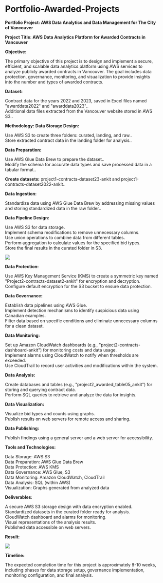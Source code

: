 # Portfolio-Awarded-Projects

**Portfolio Project: AWS Data Analytics and Data Management for The City of Vancouver**

**Project Title: AWS Data Analytics Platform for Awarded Contracts in Vancouver** 

**Objective:**

The primary objective of this project is to design and implement a secure, efficient, and scalable data analytics platform using AWS services to analyze publicly awarded contracts in Vancouver. The goal includes data protection, governance, monitoring, and visualization to provide insights into the number and types of awarded contracts.<br>

**Dataset:**

Contract data for the years 2022 and 2023, saved in Excel files named "awarddata2022" and "awarddata2023"..<br>
Additional data files extracted from the Vancouver website stored in AWS S3..<br>

**Methodology:**
**Data Storage Design:**

Use AWS S3 to create three folders: curated, landing, and raw..<br>
Store extracted contract data in the landing folder for analysis..<br>

**Data Preparation:**

Use AWS Glue Data Brew to prepare the dataset..<br>
Modify the schema for accurate data types and save processed data in a tabular format..<br>

**Create datasets:** project1-contracts-dataset23-ankit and project1-contracts-dataset2022-ankit..<br>

**Data Ingestion:**

Standardize data using AWS Glue Data Brew by addressing missing values and storing standardized data in the raw folder..<br>

**Data Pipeline Design:**

Use AWS S3 for data storage.<br>
Implement schema modifications to remove unnecessary columns.<br>
Use union operations to combine data from different tables.<br>
Perform aggregation to calculate values for the specified bid types.<br>
Store the final results in the curated folder in S3.<br>

<img src="https://ankitcan890.github.io/Portfolio-Awarded-Projects//ETL-result.png">

**Data Protection:**

Use AWS Key Management Service (KMS) to create a symmetric key named "Project2-contracts-dataset2-ankit" for encryption and decryption.<br>
Configure default encryption for the S3 bucket to ensure data protection.<br>

**Data Governance:**

Establish data pipelines using AWS Glue.<br>
Implement detection mechanisms to identify suspicious data using Canadian examples.<br>
Filter data based on specific conditions and eliminate unnecessary columns for a clean dataset.<br>

**Data Monitoring:**

Set up Amazon CloudWatch dashboards (e.g., "project2-contracts-dashboard-ankit") for monitoring costs and data usage.<br>
Implement alarms using CloudWatch to notify when thresholds are exceeded.<br>
Use CloudTrail to record user activities and modifications within the system.<br>

**Data Analysis:**

Create databases and tables (e.g., "project2_awarded_table05_ankit") for storing and querying contract data.<br>
Perform SQL queries to retrieve and analyze the data for insights.<br>

**Data Visualization:**

Visualize bid types and counts using graphs.<br>
Publish results on web servers for remote access and sharing.<br>

**Data Publishing:**

Publish findings using a general server and a web server for accessibility.<br>

**Tools and Technologies:**

Data Storage: AWS S3<br>
Data Preparation: AWS Glue Data Brew<br>
Data Protection: AWS KMS<br>
Data Governance: AWS Glue, S3<br>
Data Monitoring: Amazon CloudWatch, CloudTrail<br>
Data Analysis: SQL (within AWS)<br>
Visualization: Graphs generated from analyzed data<br>

**Deliverables:**

A secure AWS S3 storage design with data encryption enabled.<br>
Standardized datasets in the curated folder ready for analysis.<br>
CloudWatch dashboard and alarms for monitoring.<br>
Visual representations of the analysis results.<br>
Published data accessible on web servers.<br>

**Result:**

<img src="https://ankitcan890.github.io/Portfolio-Awarded-Projects/result.png">

**Timeline:**

The expected completion time for this project is approximately 8-10 weeks, including phases for data storage setup, governance implementation, monitoring configuration, and final analysis.


